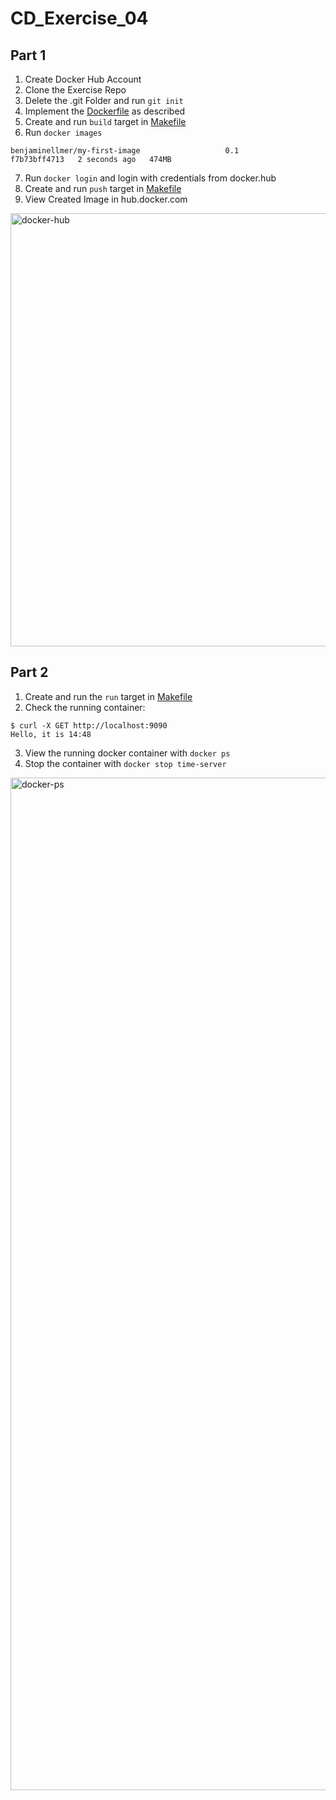 # CD_Exercise_04

## Part 1
1. Create Docker Hub Account
2. Clone the Exercise Repo 
3. Delete the .git Folder and run `git init`
4. Implement the [Dockerfile](./Dockerfile) as described
5. Create and run `build` target in [Makefile](./Makefile)
6. Run `docker images`
```
benjaminellmer/my-first-image                   0.1            f7b73bff4713   2 seconds ago   474MB
```
7. Run `docker login` and login with credentials from docker.hub
8. Create and run `push` target in [Makefile](./Makefile)
9. View Created Image in hub.docker.com
<img width="693" alt="docker-hub" src="https://user-images.githubusercontent.com/30144387/235471700-a9e31f00-1557-4165-bde9-a2b748a4cbc3.png">

## Part 2
1. Create and run the `run` target in [Makefile](./Makefile)
2. Check the running container: 
```
$ curl -X GET http://localhost:9090
Hello, it is 14:48
```
3. View the running docker container with `docker ps`
4. Stop the container with `docker stop time-server`
<img width="1620" alt="docker-ps" src="https://user-images.githubusercontent.com/30144387/235471635-72ba0960-d377-423d-bcdd-0f3f61534ae5.png">


